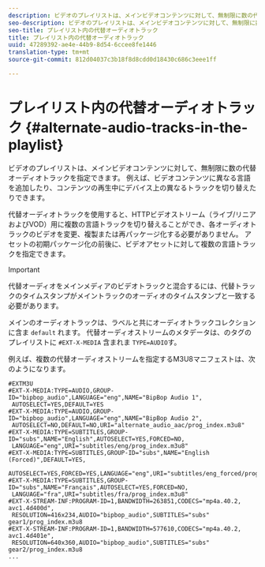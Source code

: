 ```yaml
---
description: ビデオのプレイリストは、メインビデオコンテンツに対して、無制限に数の代替オーディオトラックを指定できます。 例えば、ビデオコンテンツに異なる言語を追加したり、コンテンツの再生中にデバイス上の異なるトラックを切り替えたりできます。
seo-description: ビデオのプレイリストは、メインビデオコンテンツに対して、無制限に数の代替オーディオトラックを指定できます。 例えば、ビデオコンテンツに異なる言語を追加したり、コンテンツの再生中にデバイス上の異なるトラックを切り替えたりできます。
seo-title: プレイリスト内の代替オーディオトラック
title: プレイリスト内の代替オーディオトラック
uuid: 47289392-ae4e-44b9-8d54-6ccee8fe1446
translation-type: tm+mt
source-git-commit: 812d04037c3b18f8d8cdd0d18430c686c3eee1ff

---
```



# プレイリスト内の代替オーディオトラック {#alternate-audio-tracks-in-the-playlist}

ビデオのプレイリストは、メインビデオコンテンツに対して、無制限に数の代替オーディオトラックを指定できます。 例えば、ビデオコンテンツに異なる言語を追加したり、コンテンツの再生中にデバイス上の異なるトラックを切り替えたりできます。

代替オーディオトラックを使用すると、HTTPビデオストリーム（ライブ/リニアおよびVOD）用に複数の言語トラックを切り替えることができ、各オーディオトラックのビデオを変更、複製または再パッケージ化する必要がありません。 アセットの初期パッケージ化の前後に、ビデオアセットに対して複数の言語トラックを指定できます。

>[!IMPORTANT]
>
>代替オーディオをメインメディアのビデオトラックと混合するには、代替トラックのタイムスタンプがメイントラックのオーディオのタイムスタンプと一致する必要があります。

メインのオーディオトラックは、ラベルと共にオーディオトラックコレクションに含ま `default` れます。 代替オーディオストリームのメタデータは、のタグのプレイリストに `#EXT-X-MEDIA` 含まれま `TYPE=AUDIO`す。

例えば、複数の代替オーディオストリームを指定するM3U8マニフェストは、次のようになります。

```
#EXTM3U
#EXT-X-MEDIA:TYPE=AUDIO,GROUP-ID="bipbop_audio",LANGUAGE="eng",NAME="BipBop Audio 1",
 AUTOSELECT=YES,DEFAULT=YES
#EXT-X-MEDIA:TYPE=AUDIO,GROUP-ID="bipbop_audio",LANGUAGE="eng",NAME="BipBop Audio 2",
 AUTOSELECT=NO,DEFAULT=NO,URI="alternate_audio_aac/prog_index.m3u8"
#EXT-X-MEDIA:TYPE=SUBTITLES,GROUP-ID="subs",NAME="English",AUTOSELECT=YES,FORCED=NO,
 LANGUAGE="eng",URI="subtitles/eng/prog_index.m3u8"
#EXT-X-MEDIA:TYPE=SUBTITLES,GROUP-ID="subs",NAME="English (Forced)",DEFAULT=YES,
 AUTOSELECT=YES,FORCED=YES,LANGUAGE="eng",URI="subtitles/eng_forced/prog_index.m3u8"
#EXT-X-MEDIA:TYPE=SUBTITLES,GROUP-ID="subs",NAME="Français",AUTOSELECT=YES,FORCED=NO,
 LANGUAGE="fra",URI="subtitles/fra/prog_index.m3u8"
#EXT-X-STREAM-INF:PROGRAM-ID=1,BANDWIDTH=263851,CODECS="mp4a.40.2, avc1.4d400d",
 RESOLUTION=416x234,AUDIO="bipbop_audio",SUBTITLES="subs" 
gear1/prog_index.m3u8
#EXT-X-STREAM-INF:PROGRAM-ID=1,BANDWIDTH=577610,CODECS="mp4a.40.2, avc1.4d401e",
 RESOLUTION=640x360,AUDIO="bipbop_audio",SUBTITLES="subs"
gear2/prog_index.m3u8
...
```


